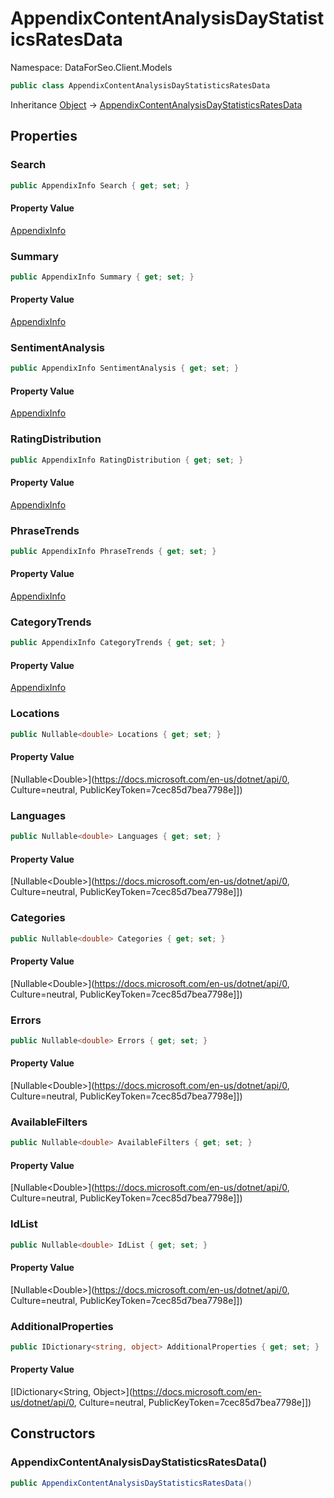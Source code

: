 # AppendixContentAnalysisDayStatisticsRatesData

Namespace: DataForSeo.Client.Models

```csharp
public class AppendixContentAnalysisDayStatisticsRatesData
```

Inheritance [Object](https://docs.microsoft.com/en-us/dotnet/api/Object) → [AppendixContentAnalysisDayStatisticsRatesData](./AppendixContentAnalysisDayStatisticsRatesData.md)

## Properties

### **Search**

```csharp
public AppendixInfo Search { get; set; }
```

#### Property Value

[AppendixInfo](./AppendixInfo.md)<br>

### **Summary**

```csharp
public AppendixInfo Summary { get; set; }
```

#### Property Value

[AppendixInfo](./AppendixInfo.md)<br>

### **SentimentAnalysis**

```csharp
public AppendixInfo SentimentAnalysis { get; set; }
```

#### Property Value

[AppendixInfo](./AppendixInfo.md)<br>

### **RatingDistribution**

```csharp
public AppendixInfo RatingDistribution { get; set; }
```

#### Property Value

[AppendixInfo](./AppendixInfo.md)<br>

### **PhraseTrends**

```csharp
public AppendixInfo PhraseTrends { get; set; }
```

#### Property Value

[AppendixInfo](./AppendixInfo.md)<br>

### **CategoryTrends**

```csharp
public AppendixInfo CategoryTrends { get; set; }
```

#### Property Value

[AppendixInfo](./AppendixInfo.md)<br>

### **Locations**

```csharp
public Nullable<double> Locations { get; set; }
```

#### Property Value

[Nullable&lt;Double&gt;](https://docs.microsoft.com/en-us/dotnet/api/0, Culture=neutral, PublicKeyToken=7cec85d7bea7798e]])<br>

### **Languages**

```csharp
public Nullable<double> Languages { get; set; }
```

#### Property Value

[Nullable&lt;Double&gt;](https://docs.microsoft.com/en-us/dotnet/api/0, Culture=neutral, PublicKeyToken=7cec85d7bea7798e]])<br>

### **Categories**

```csharp
public Nullable<double> Categories { get; set; }
```

#### Property Value

[Nullable&lt;Double&gt;](https://docs.microsoft.com/en-us/dotnet/api/0, Culture=neutral, PublicKeyToken=7cec85d7bea7798e]])<br>

### **Errors**

```csharp
public Nullable<double> Errors { get; set; }
```

#### Property Value

[Nullable&lt;Double&gt;](https://docs.microsoft.com/en-us/dotnet/api/0, Culture=neutral, PublicKeyToken=7cec85d7bea7798e]])<br>

### **AvailableFilters**

```csharp
public Nullable<double> AvailableFilters { get; set; }
```

#### Property Value

[Nullable&lt;Double&gt;](https://docs.microsoft.com/en-us/dotnet/api/0, Culture=neutral, PublicKeyToken=7cec85d7bea7798e]])<br>

### **IdList**

```csharp
public Nullable<double> IdList { get; set; }
```

#### Property Value

[Nullable&lt;Double&gt;](https://docs.microsoft.com/en-us/dotnet/api/0, Culture=neutral, PublicKeyToken=7cec85d7bea7798e]])<br>

### **AdditionalProperties**

```csharp
public IDictionary<string, object> AdditionalProperties { get; set; }
```

#### Property Value

[IDictionary&lt;String, Object&gt;](https://docs.microsoft.com/en-us/dotnet/api/0, Culture=neutral, PublicKeyToken=7cec85d7bea7798e]])<br>

## Constructors

### **AppendixContentAnalysisDayStatisticsRatesData()**

```csharp
public AppendixContentAnalysisDayStatisticsRatesData()
```

